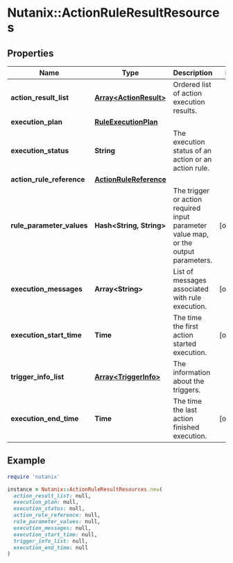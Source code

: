 # Nutanix::ActionRuleResultResources

## Properties

| Name | Type | Description | Notes |
| ---- | ---- | ----------- | ----- |
| **action_result_list** | [**Array&lt;ActionResult&gt;**](ActionResult.md) | Ordered list of action execution results. |  |
| **execution_plan** | [**RuleExecutionPlan**](RuleExecutionPlan.md) |  |  |
| **execution_status** | **String** | The execution status of an action or an action rule. |  |
| **action_rule_reference** | [**ActionRuleReference**](ActionRuleReference.md) |  |  |
| **rule_parameter_values** | **Hash&lt;String, String&gt;** | The trigger or action required input parameter value map, or the output parameters.  | [optional] |
| **execution_messages** | **Array&lt;String&gt;** | List of messages associated with rule execution. | [optional] |
| **execution_start_time** | **Time** | The time the first action started execution. | [optional] |
| **trigger_info_list** | [**Array&lt;TriggerInfo&gt;**](TriggerInfo.md) | The information about the triggers. |  |
| **execution_end_time** | **Time** | The time the last action finished execution. | [optional] |

## Example

```ruby
require 'nutanix'

instance = Nutanix::ActionRuleResultResources.new(
  action_result_list: null,
  execution_plan: null,
  execution_status: null,
  action_rule_reference: null,
  rule_parameter_values: null,
  execution_messages: null,
  execution_start_time: null,
  trigger_info_list: null,
  execution_end_time: null
)
```

